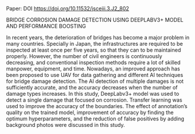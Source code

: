 Paper: DOI https://doi.org/10.11532/jsceiii.3.J2_802

BRIDGE CORROSION DAMAGE DETECTION USING DEEPLABV3+ MODEL AND PERFORMANCE BOOSTING

In recent years, the deterioration of bridges has become a major problem in many countries. Specially in Japan, the infrastructures are required to be inspected at least once per five years, so that they can to be maintained properly. However, the number of civil engineers is continuously decreasing, and conventional inspection methods require a lot of skilled manpower, equipment, and time. Nowadays, an improved approach has been proposed to use UAV for data gathering and different AI techniques for bridge damage detection. The AI detection of multiple damages is not sufficiently accurate, and the accuracy decreases when the number of damage types increases. In this study, DeepLabv3+ model was used to detect a single damage that focused on corrosion. Transfer learning was used to improve the accuracy of the boundaries. The effect of annotation’s quality on the trained model, improvement of accuracy by finding the optimum hyperparameters, and the reduction of false positives by adding background photos were discussed in this study.
